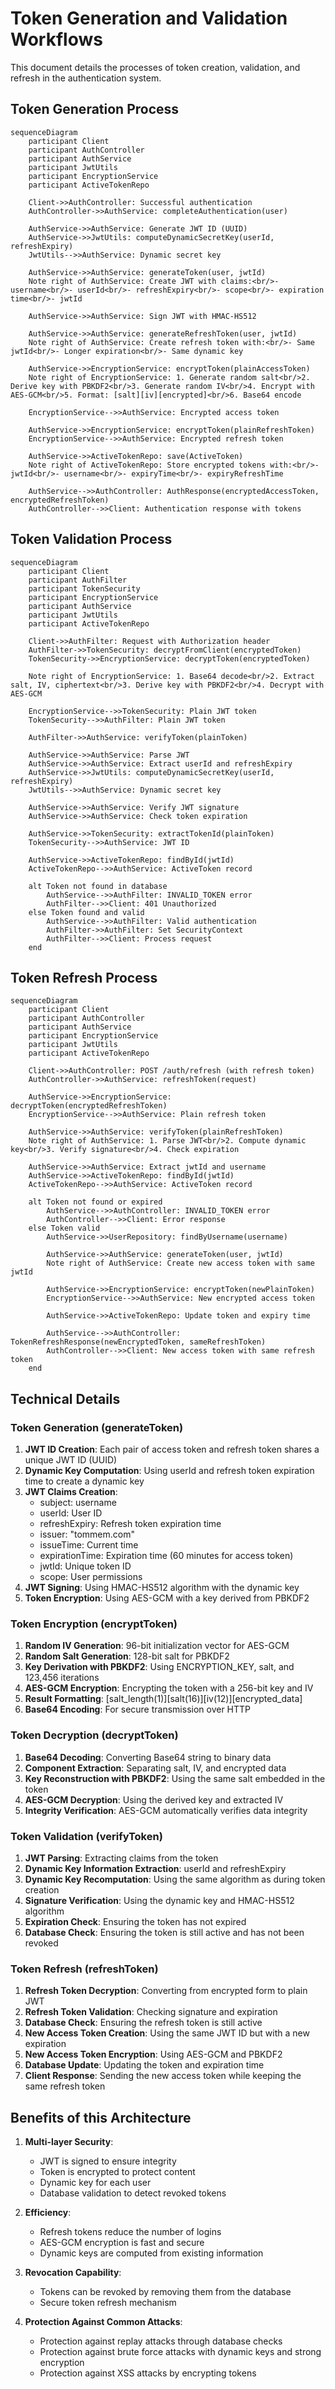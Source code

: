 # Token Generation and Validation Workflows

This document details the processes of token creation, validation, and refresh in the authentication system.

## Token Generation Process

```mermaid
sequenceDiagram
    participant Client
    participant AuthController
    participant AuthService
    participant JwtUtils
    participant EncryptionService
    participant ActiveTokenRepo

    Client->>AuthController: Successful authentication
    AuthController->>AuthService: completeAuthentication(user)

    AuthService->>AuthService: Generate JWT ID (UUID)
    AuthService->>JwtUtils: computeDynamicSecretKey(userId, refreshExpiry)
    JwtUtils-->>AuthService: Dynamic secret key

    AuthService->>AuthService: generateToken(user, jwtId)
    Note right of AuthService: Create JWT with claims:<br/>- username<br/>- userId<br/>- refreshExpiry<br/>- scope<br/>- expiration time<br/>- jwtId

    AuthService->>AuthService: Sign JWT with HMAC-HS512

    AuthService->>AuthService: generateRefreshToken(user, jwtId)
    Note right of AuthService: Create refresh token with:<br/>- Same jwtId<br/>- Longer expiration<br/>- Same dynamic key

    AuthService->>EncryptionService: encryptToken(plainAccessToken)
    Note right of EncryptionService: 1. Generate random salt<br/>2. Derive key with PBKDF2<br/>3. Generate random IV<br/>4. Encrypt with AES-GCM<br/>5. Format: [salt][iv][encrypted]<br/>6. Base64 encode

    EncryptionService-->>AuthService: Encrypted access token

    AuthService->>EncryptionService: encryptToken(plainRefreshToken)
    EncryptionService-->>AuthService: Encrypted refresh token

    AuthService->>ActiveTokenRepo: save(ActiveToken)
    Note right of ActiveTokenRepo: Store encrypted tokens with:<br/>- jwtId<br/>- username<br/>- expiryTime<br/>- expiryRefreshTime

    AuthService-->>AuthController: AuthResponse(encryptedAccessToken, encryptedRefreshToken)
    AuthController-->>Client: Authentication response with tokens
```

## Token Validation Process

```mermaid
sequenceDiagram
    participant Client
    participant AuthFilter
    participant TokenSecurity
    participant EncryptionService
    participant AuthService
    participant JwtUtils
    participant ActiveTokenRepo

    Client->>AuthFilter: Request with Authorization header
    AuthFilter->>TokenSecurity: decryptFromClient(encryptedToken)
    TokenSecurity->>EncryptionService: decryptToken(encryptedToken)

    Note right of EncryptionService: 1. Base64 decode<br/>2. Extract salt, IV, ciphertext<br/>3. Derive key with PBKDF2<br/>4. Decrypt with AES-GCM

    EncryptionService-->>TokenSecurity: Plain JWT token
    TokenSecurity-->>AuthFilter: Plain JWT token

    AuthFilter->>AuthService: verifyToken(plainToken)

    AuthService->>AuthService: Parse JWT
    AuthService->>AuthService: Extract userId and refreshExpiry
    AuthService->>JwtUtils: computeDynamicSecretKey(userId, refreshExpiry)
    JwtUtils-->>AuthService: Dynamic secret key

    AuthService->>AuthService: Verify JWT signature
    AuthService->>AuthService: Check token expiration

    AuthService->>TokenSecurity: extractTokenId(plainToken)
    TokenSecurity-->>AuthService: JWT ID

    AuthService->>ActiveTokenRepo: findById(jwtId)
    ActiveTokenRepo-->>AuthService: ActiveToken record

    alt Token not found in database
        AuthService-->>AuthFilter: INVALID_TOKEN error
        AuthFilter-->>Client: 401 Unauthorized
    else Token found and valid
        AuthService-->>AuthFilter: Valid authentication
        AuthFilter->>AuthFilter: Set SecurityContext
        AuthFilter-->>Client: Process request
    end
```

## Token Refresh Process

```mermaid
sequenceDiagram
    participant Client
    participant AuthController
    participant AuthService
    participant EncryptionService
    participant JwtUtils
    participant ActiveTokenRepo

    Client->>AuthController: POST /auth/refresh (with refresh token)
    AuthController->>AuthService: refreshToken(request)

    AuthService->>EncryptionService: decryptToken(encryptedRefreshToken)
    EncryptionService-->>AuthService: Plain refresh token

    AuthService->>AuthService: verifyToken(plainRefreshToken)
    Note right of AuthService: 1. Parse JWT<br/>2. Compute dynamic key<br/>3. Verify signature<br/>4. Check expiration

    AuthService->>AuthService: Extract jwtId and username
    AuthService->>ActiveTokenRepo: findById(jwtId)
    ActiveTokenRepo-->>AuthService: ActiveToken record

    alt Token not found or expired
        AuthService-->>AuthController: INVALID_TOKEN error
        AuthController-->>Client: Error response
    else Token valid
        AuthService->>UserRepository: findByUsername(username)

        AuthService->>AuthService: generateToken(user, jwtId)
        Note right of AuthService: Create new access token with same jwtId

        AuthService->>EncryptionService: encryptToken(newPlainToken)
        EncryptionService-->>AuthService: New encrypted access token

        AuthService->>ActiveTokenRepo: Update token and expiry time

        AuthService-->>AuthController: TokenRefreshResponse(newEncryptedToken, sameRefreshToken)
        AuthController-->>Client: New access token with same refresh token
    end
```

## Technical Details

### Token Generation (generateToken)

1. **JWT ID Creation**: Each pair of access token and refresh token shares a unique JWT ID (UUID)
2. **Dynamic Key Computation**: Using userId and refresh token expiration time to create a dynamic key
3. **JWT Claims Creation**:
   - subject: username
   - userId: User ID
   - refreshExpiry: Refresh token expiration time
   - issuer: "tommem.com"
   - issueTime: Current time
   - expirationTime: Expiration time (60 minutes for access token)
   - jwtId: Unique token ID
   - scope: User permissions
4. **JWT Signing**: Using HMAC-HS512 algorithm with the dynamic key
5. **Token Encryption**: Using AES-GCM with a key derived from PBKDF2

### Token Encryption (encryptToken)

1. **Random IV Generation**: 96-bit initialization vector for AES-GCM
2. **Random Salt Generation**: 128-bit salt for PBKDF2
3. **Key Derivation with PBKDF2**: Using ENCRYPTION_KEY, salt, and 123,456 iterations
4. **AES-GCM Encryption**: Encrypting the token with a 256-bit key and IV
5. **Result Formatting**: [salt_length(1)][salt(16)][iv(12)][encrypted_data]
6. **Base64 Encoding**: For secure transmission over HTTP

### Token Decryption (decryptToken)

1. **Base64 Decoding**: Converting Base64 string to binary data
2. **Component Extraction**: Separating salt, IV, and encrypted data
3. **Key Reconstruction with PBKDF2**: Using the same salt embedded in the token
4. **AES-GCM Decryption**: Using the derived key and extracted IV
5. **Integrity Verification**: AES-GCM automatically verifies data integrity

### Token Validation (verifyToken)

1. **JWT Parsing**: Extracting claims from the token
2. **Dynamic Key Information Extraction**: userId and refreshExpiry
3. **Dynamic Key Recomputation**: Using the same algorithm as during token creation
4. **Signature Verification**: Using the dynamic key and HMAC-HS512 algorithm
5. **Expiration Check**: Ensuring the token has not expired
6. **Database Check**: Ensuring the token is still active and has not been revoked

### Token Refresh (refreshToken)

1. **Refresh Token Decryption**: Converting from encrypted form to plain JWT
2. **Refresh Token Validation**: Checking signature and expiration
3. **Database Check**: Ensuring the refresh token is still active
4. **New Access Token Creation**: Using the same JWT ID but with a new expiration
5. **New Access Token Encryption**: Using AES-GCM and PBKDF2
6. **Database Update**: Updating the token and expiration time
7. **Client Response**: Sending the new access token while keeping the same refresh token

## Benefits of this Architecture

1. **Multi-layer Security**:

   - JWT is signed to ensure integrity
   - Token is encrypted to protect content
   - Dynamic key for each user
   - Database validation to detect revoked tokens

2. **Efficiency**:

   - Refresh tokens reduce the number of logins
   - AES-GCM encryption is fast and secure
   - Dynamic keys are computed from existing information

3. **Revocation Capability**:

   - Tokens can be revoked by removing them from the database
   - Secure token refresh mechanism

4. **Protection Against Common Attacks**:
   - Protection against replay attacks through database checks
   - Protection against brute force attacks with dynamic keys and strong encryption
   - Protection against XSS attacks by encrypting tokens

